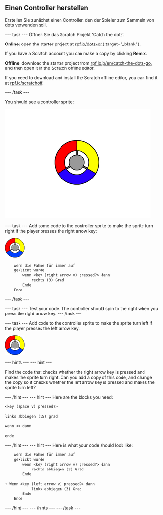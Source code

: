 ## Einen Controller herstellen

Erstellen Sie zunächst einen Controller, den der Spieler zum Sammeln von dots verwenden soll.

\--- task \--- Öffnen Sie das Scratch Projekt 'Catch the dots'.

**Online:** open the starter project at [rpf.io/dots-on](http://rpf.io/dots-on){:target="_blank"}.

If you have a Scratch account you can make a copy by clicking **Remix**.

**Offline:** download the starter project from [rpf.io/p/en/catch-the-dots-go](http://rpf.io/p/en/catch-the-dots-go), and then open it in the Scratch offline editor.

If you need to download and install the Scratch offline editor, you can find it at [rpf.io/scratchoff](http://rpf.io/scratchoff).

\--- /task \---

You should see a controller sprite:

![screenshot](images/dots-controller.png)

\--- task \--- Add some code to the controller sprite to make the sprite turn right if the player presses the right arrow key:

![Controller sprite](images/controller-sprite.png)

```blocks3
    wenn die Fahne für immer auf
    geklickt wurde
        wenn <key (right arrow v) pressed?> dann
            rechts (3) Grad
        Ende
    Ende
```

\--- /task \---

\--- task \--- Test your code. The controller should spin to the right when you press the right arrow key. \--- /task \---

\--- task \--- Add code to the controller sprite to make the sprite turn left if the player presses the left arrow key.

![Controller sprite](images/controller-sprite.png)

\--- hints \--- \--- hint \---

Find the code that checks whether the right arrow key is pressed and makes the sprite turn right. Can you add a copy of this code, and change the copy so it checks whether the left arrow key is pressed and makes the sprite turn left?

\--- /hint \--- \--- hint \--- Here are the blocks you need:

```blocks3
<key (space v) pressed?>

links abbiegen (15) grad

wenn <> dann

ende
```

\--- /hint \--- \--- hint \--- Here is what your code should look like:

```blocks3
    wenn die Fahne für immer auf
    geklickt wurde
        wenn <key (right arrow v) pressed?> dann
            rechts abbiegen (3) Grad
        Ende

+ Wenn <key (left arrow v) pressed?> dann
            links abbiegen (3) Grad
        Ende
    Ende
```

\--- /hint \--- \--- /hints \--- \--- /task \---